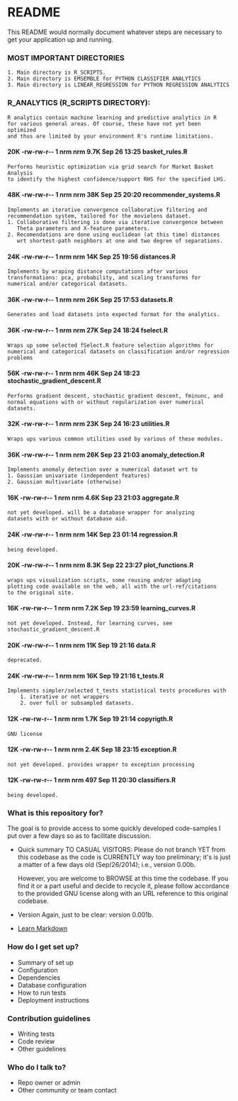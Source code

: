 # README #

This README would normally document whatever steps are necessary to get your application up and running.


### MOST IMPORTANT DIRECTORIES ###
    1. Main directory is R_SCRIPTS.
    2. Main directory is EMSEMBLE for PYTHON CLASSIFIER ANALYTICS
    3. Main directory is LINEAR_REGRESSION for PYTHON REGRESSION ANALYTICS

### R_ANALYTICS (R_SCRIPTS DIRECTORY): ###
    R analytics contain machine learning and predictive analytics in R
    for various general areas. Of course, these have not yet been optimized
    and thus are limited by your environment R's runtime limitations.

#### 20K -rw-rw-r-- 1 nrm nrm 9.7K Sep 26 13:25 basket_rules.R ####
    Performs heuristic optimization via grid search for Market Basket Analysis 
    to identify the highest confidence/support RHS for the specified LHS.

#### 48K -rw-rw-r-- 1 nrm nrm  38K Sep 25 20:20 recommender_systems.R ####
    Implements an iterative convergence collaborative filtering and 
    recommendation system, tailored for the movielens dataset. 
    1. Collaborative filtering is done via iterative convergence between 
       Theta parameters and X-feature parameters. 
    2. Recomendations are done using euclidean (at this time) distances 
       wrt shortest-path neighbors at one and two degree of separations.

#### 24K -rw-rw-r-- 1 nrm nrm  14K Sep 25 19:56 distances.R ####
    Implements by wraping distance computations after various 
    transformations: pca, probability, and scaling transforms for
    numerical and/or categorical datasets.

#### 36K -rw-rw-r-- 1 nrm nrm  26K Sep 25 17:53 datasets.R ####
    Generates and load datasets into expected format for the analytics.

#### 36K -rw-rw-r-- 1 nrm nrm  27K Sep 24 18:24 fselect.R ####
    Wraps up some selected fSelect.R feature selection algorithms for
    numerical and categorical datasets on classification and/or regression 
    problems

#### 56K -rw-rw-r-- 1 nrm nrm  46K Sep 24 18:23 stochastic_gradient_descent.R ####
    Performs gradient descent, stochastic gradient descent, fminunc, and
    normal equations with or without regularization over numerical datasets.

#### 32K -rw-rw-r-- 1 nrm nrm  23K Sep 24 16:23 utilities.R ####
    Wraps ups various common utilities used by various of these modules.

#### 36K -rw-rw-r-- 1 nrm nrm  26K Sep 23 21:03 anomaly_detection.R ####
    Implements anomaly detection over a numerical dataset wrt to
    1. Gaussian univariate (independent features) 
    2. Gaussian multivariate (otherwise)

#### 16K -rw-rw-r-- 1 nrm nrm 4.6K Sep 23 21:03 aggregate.R ####
    not yet developed. will be a database wrapper for analyzing
    datasets with or without database aid.

#### 24K -rw-rw-r-- 1 nrm nrm  14K Sep 23 01:14 regression.R ####
    being developed.

#### 20K -rw-rw-r-- 1 nrm nrm 8.3K Sep 22 23:27 plot_functions.R ####
    wraps ups visualization scripts, some reusing and/or adapting
    plotting code available on the web, all with the url-ref/citations
    to the original site.

#### 16K -rw-rw-r-- 1 nrm nrm 7.2K Sep 19 23:59 learning_curves.R ####
    not yet developed. Instead, for learning curves, see 
    stochastic_gradient_descent.R

#### 20K -rw-rw-r-- 1 nrm nrm  11K Sep 19 21:16 data.R ####
    deprecated.

#### 24K -rw-rw-r-- 1 nrm nrm  16K Sep 19 21:16 t_tests.R ####
    Implements simpler/selected t_tests statistical tests procedures with 
        1. iterative or not wrappers 
        2. over full or subsampled datasets.

#### 12K -rw-rw-r-- 1 nrm nrm 1.7K Sep 19 21:14 copyrigth.R ####
    GNU license

#### 12K -rw-rw-r-- 1 nrm nrm 2.4K Sep 18 23:15 exception.R ####
    not yet developed. provides wrapper to exception processing

#### 12K -rw-rw-r-- 1 nrm nrm  497 Sep 11 20:30 classifiers.R ####
    being developed.



### What is this repository for? ###

The goal is to provide access to some quickly developed code-samples I put over a few days so as to facilitate discussion.

* Quick summary
    TO CASUAL VISITORS:
    Please do not branch YET from this codebase as the code is CURRENTLY way 
    too preliminary; it's is just a matter of a few days old (Sep/26/2014);
    i.e., version 0.00b. 

    However, you are welcome to BROWSE at this time the codebase.
    If you find it or a part useful and decide to recycle it, please 
    follow accordance to the provided GNU license along with an URL
    reference to this original codebase.

* Version
    Again, just to be clear: version 0.001b.

* [Learn Markdown](https://bitbucket.org/tutorials/markdowndemo)

### How do I get set up? ###

* Summary of set up
* Configuration
* Dependencies
* Database configuration
* How to run tests
* Deployment instructions

### Contribution guidelines ###

* Writing tests
* Code review
* Other guidelines

### Who do I talk to? ###

* Repo owner or admin
* Other community or team contact



